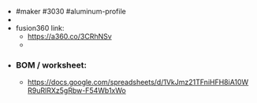 - #maker #3030 #aluminum-profile
-
- fusion360 link:
	- https://a360.co/3CRhNSv
	-
- ### BOM / worksheet:
	- https://docs.google.com/spreadsheets/d/1VkJmz21TFniHFH8iA10WR9uRlRXz5gRbw-F54Wb1xWo